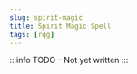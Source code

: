 ```yaml
---
slug: spirit-magic
title: Spirit Magic Spell
tags: [rqg]
---
```


:::info TODO – Not yet written :::
